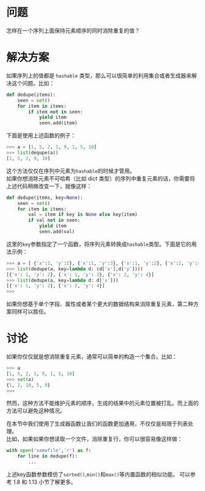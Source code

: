 # 问题
怎样在一个序列上面保持元素顺序的同时消除重复的值？

# 解决方案
如果序列上的值都是 `hashable` 类型，那么可以很简单的利用集合或者生成器来解决这个问题。比如：

```python
def dedupe(items):
    seen = set()
    for item in items:
        if item not in seen:
            yield item
            seen.add(item)
```

下面是使用上述函数的例子：
```python
>>> a = [1, 5, 2, 1, 9, 1, 5, 10]
>>> list(dequpe(a))
[1, 5, 2, 9, 10]

```
这个方法仅仅在序列中元素为` hashable `的时候才管用。  
如果你想消除元素不可哈希（比如 dict 类型）的序列中重复元素的话，你需要将上述代码稍微改变一下，就像这样：

```python
def dedupe(items, key=None):
    seen = set()
    for item in items:
        val = item if key is None else key(item)
        if val not in seen:
            yield item
            seen.add(val)
```
这里的`key`参数指定了一个函数，将序列元素转换成` hashable `类型。下面是它的用法示例：
```python
>>> a = [ {'x':1, 'y':2}, {'x':1, 'y':3}, {'x':1, 'y':2}, {'x':2, 'y':4}]
>>> list(dedupe(a, key=lambda d: (d['x'],d['y'])))
[{'x': 1, 'y': 2}, {'x': 1, 'y': 3}, {'x': 2, 'y': 4}]
>>> list(dedupe(a, key=lambda d: d['x']))
[{'x': 1, 'y': 2}, {'x': 2, 'y': 4}]
>>>
```

如果你想基于单个字段、属性或者某个更大的数据结构来消除重复元素，第二种方案同样可以胜任。

# 讨论
如果你仅仅就是想消除重复元素，通常可以简单的构造一个集合。比如：
```python
>>> a
[1, 5, 2, 1, 9, 1, 5, 10]
>>> set(a)
{1, 2, 10, 5, 9}
>>>
```

然而，这种方法不能维护元素的顺序，生成的结果中的元素位置被打乱。而上面的方法可以避免这种情况。

在本节中我们使用了生成器函数让我们的函数更加通用，不仅仅是局限于列表处理。  
比如，如果如果你想读取一个文件，消除重复行，你可以很容易像这样做：
```python
with open('somefile','r') as f:
    for line in dedupe(f):
        ...
```

上述key函数参数模仿了` sorted() `,` min() `和` max() `等内置函数的相似功能。 可以参考 1.8 和 1.13 小节了解更多。
